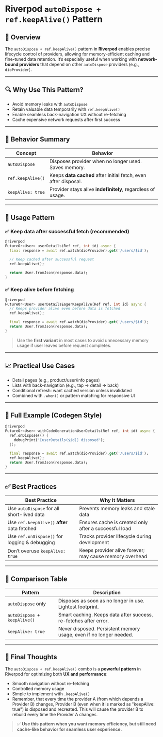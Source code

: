 # Riverpod `autoDispose + ref.keepAlive()` Pattern

## 🧠 Overview

The `autoDispose + ref.keepAlive()` pattern in **Riverpod** enables precise lifecycle control of providers,
allowing for memory-efficient caching and fine-tuned data retention.
It’s especially useful when working with **network-bound providers** that depend on other `autoDispose` providers 
(e.g., `dioProvider`).

---

## 🔍 Why Use This Pattern?

- Avoid memory leaks with `autoDispose`
- Retain valuable data temporarily with `ref.keepAlive()`
- Enable seamless back-navigation UX without re-fetching
- Cache expensive network requests after first success

---

## 🔄 Behavior Summary

| Concept           | Behavior                                                                 |
|------------------|--------------------------------------------------------------------------|
| `autoDispose`     | Disposes provider when no longer used. Saves memory.                    |
| `ref.keepAlive()` | Keeps **data cached** after initial fetch, even after disposal.         |
| `keepAlive: true` | Provider stays alive **indefinitely**, regardless of usage.             |

---

## 🔨 Usage Pattern

### ✅ Keep data **after** successful fetch (recommended)

```dart
@riverpod
FutureOr<User> userDetails(Ref ref, int id) async {
  final response = await ref.watch(dioProvider).get('/users/$id');

  // Keep cached after successful request
  ref.keepAlive();

  return User.fromJson(response.data);
}
```

### ✅ Keep alive **before** fetching

```dart
@riverpod
FutureOr<User> userDetailsEagerKeepAlive(Ref ref, int id) async {
  // Keeps provider alive even before data is fetched
  ref.keepAlive();

  final response = await ref.watch(dioProvider).get('/users/$id');
  return User.fromJson(response.data);
}
```

> Use the **first variant** in most cases to avoid unnecessary memory usage if user leaves before request completes.

---

## 📈 Practical Use Cases

- Detail pages (e.g., product/user/info pages)
- Lists with back-navigation (e.g., tap -> detail -> back)
- Conditional refresh: want cached version unless invalidated
- Combined with `.when()` or pattern matching for responsive UI

---

## 🧪 Full Example (Codegen Style)

```dart
@riverpod
FutureOr<User> withCodeGenerationUserDetails(Ref ref, int id) async {
  ref.onDispose(() {
    debugPrint('[userDetails($id)] disposed');
  });

  final response = await ref.watch(dioProvider).get('/users/$id');
  ref.keepAlive();
  return User.fromJson(response.data);
}
```

---

## ✅ Best Practices

| Best Practice                                  | Why It Matters                                                   |
|------------------------------------------------|------------------------------------------------------------------|
| Use `autoDispose` for all short-lived data     | Prevents memory leaks and stale data                             |
| Use `ref.keepAlive()` **after** data fetched   | Ensures cache is created only after a successful load            |
| Use `ref.onDispose()` for logging & debugging  | Tracks provider lifecycle during development                     |
| Don’t overuse `keepAlive: true`                | Keeps provider alive forever; may cause memory overhead          |

---

## 🧩 Comparison Table

| Pattern                    | Description                                                            |
|----------------------------|------------------------------------------------------------------------|
| `autoDispose` only         | Disposes as soon as no longer in use. Lightest footprint.              |
| `autoDispose + keepAlive()`| Smart caching. Keeps data after success, re-fetches after error.       |
| `keepAlive: true`          | Never disposed. Persistent memory usage, even if no longer needed.     |

---

## 🚀 Final Thoughts

The `autoDispose + ref.keepAlive()` combo is a **powerful pattern** in Riverpod for optimizing both **UX and performance**:

- Smooth navigation without re-fetching
- Controlled memory usage
- Simple to implement with `.keepAlive()`
- Remember, that every time the provider A (from which depends a Provider B) changes, Provider B (even when it is marked as "keepAlive: true")
 is disposed and recreated. This will cause the provider B to rebuild every time the Provider A changes.

> ✅ **Use this pattern when you want memory efficiency, but still need cache-like behavior for seamless user experience.**


